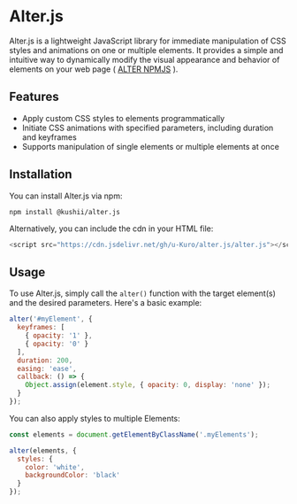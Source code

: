 # Alter.js

Alter.js is a lightweight JavaScript library for immediate manipulation of CSS styles and animations on one or multiple elements. It provides a simple and intuitive way to dynamically modify the visual appearance and behavior of elements on your web page ( [ALTER NPMJS](https://www.npmjs.com/package/@kushii/alter.js) ).

## Features

- Apply custom CSS styles to elements programmatically
- Initiate CSS animations with specified parameters, including duration and keyframes
- Supports manipulation of single elements or multiple elements at once

## Installation

You can install Alter.js via npm:

```shell
npm install @kushii/alter.js
```
Alternatively, you can include the cdn in your HTML file:
```php
<script src="https://cdn.jsdelivr.net/gh/u-Kuro/alter.js/alter.js"></script>
```

## Usage
To use Alter.js, simply call the `alter()` function with the target element(s) and the desired parameters. Here's a basic example:
```js
alter('#myElement', {
  keyframes: [
    { opacity: '1' },
    { opacity: '0' }
  ],
  duration: 200,
  easing: 'ease',
  callback: () => {
    Object.assign(element.style, { opacity: 0, display: 'none' });
  }
});
```
You can also apply styles to multiple Elements:
```js
const elements = document.getElementByClassName('.myElements');

alter(elements, {
  styles: {
    color: 'white',
    backgroundColor: 'black'
  }
});
```
